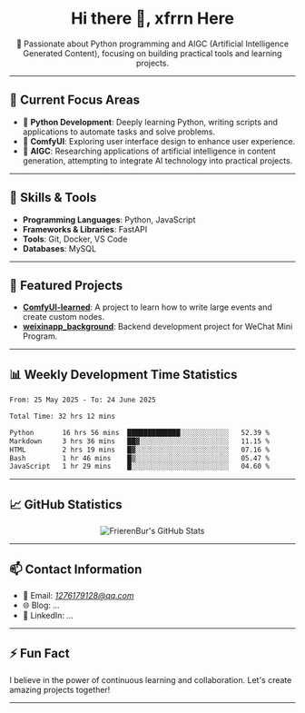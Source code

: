 <h1 align="center">Hi there 👋, xfrrn Here</h1>

<p align="center">
  🎯 Passionate about Python programming and AIGC (Artificial Intelligence Generated Content), focusing on building practical tools and learning projects.
</p>

---

## 🧠 Current Focus Areas

- 🐍 **Python Development**: Deeply learning Python, writing scripts and applications to automate tasks and solve problems.
- 🧩 **ComfyUI**: Exploring user interface design to enhance user experience.
- 🤖 **AIGC**: Researching applications of artificial intelligence in content generation, attempting to integrate AI technology into practical projects.

---

## 🔧 Skills & Tools

- **Programming Languages**: Python, JavaScript
- **Frameworks & Libraries**: FastAPI
- **Tools**: Git, Docker, VS Code
- **Databases**: MySQL

---

## 📂 Featured Projects

- [**ComfyUI-learned**](https://github.com/FrierenBur/ComfyUI-learned): A project to learn how to write large events and create custom nodes.
- [**weixinapp_background**](https://github.com/FrierenBur/weixinapp_background): Backend development project for WeChat Mini Program.

---

## 📊 Weekly Development Time Statistics
<!--START_SECTION:waka-->

```txt
From: 25 May 2025 - To: 24 June 2025

Total Time: 32 hrs 12 mins

Python       16 hrs 56 mins  █████████████░░░░░░░░░░░░   52.39 %
Markdown     3 hrs 36 mins   ██▓░░░░░░░░░░░░░░░░░░░░░░   11.15 %
HTML         2 hrs 19 mins   █▓░░░░░░░░░░░░░░░░░░░░░░░   07.16 %
Bash         1 hr 46 mins    █▒░░░░░░░░░░░░░░░░░░░░░░░   05.47 %
JavaScript   1 hr 29 mins    █░░░░░░░░░░░░░░░░░░░░░░░░   04.60 %
```

<!--END_SECTION:waka-->



---

## 📈 GitHub Statistics

<p align="center">
  <img src="https://github-readme-stats.vercel.app/api?username=FrierenBur&show_icons=true&theme=radical" alt="FrierenBur's GitHub Stats" />
</p>

---

## 📫 Contact Information

- 📧 Email: *1276179128@qq.com*
- 🌐 Blog: *...*
- 💼 LinkedIn: *...*

---

## ⚡ Fun Fact

I believe in the power of continuous learning and collaboration. Let's create amazing projects together!

---
